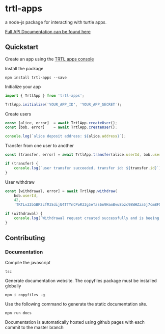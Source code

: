 # trtl-apps
a node-js package for interacting with turtle apps.

[Full API Documentation can be found here](https://zoidbergza.github.io/turtle-apps-node/classes/_trtlapp_.trtlapp.html)

## Quickstart

Create an app using the [TRTL apps console](https://trtlapps.io)

Install the package

`npm install trtl-apps --save`

Initialize your app

```ts
import { TrtlApp } from 'trtl-apps';

TrtlApp.initialize('YOUR_APP_ID', 'YOUR_APP_SECRET');
```

Create users

```ts
const [alice, error]  = await TrtlApp.createUser();
const [bob, error]    = await TrtlApp.createUser();

console.log(`alice deposit address: ${alice.address}`);
```

Transfer from one user to another

```ts
const [transfer, error] = await TrtlApp.transfer(alice.userId, bob.userId, 120);

if (transfer) {
    console.log(`user transfer succeeded, transfer id: ${transfer.id}`);
}
```

User withdraw

```ts
const [withdrawal, error] = await TrtlApp.withdraw(
    bob.userId,
    42,
    'TRTLv32bGBP2cfM3SdijU4TTYnCPoR33g5eTas6n9HamBvu8ozc9BWHZza5j7cmBFSgh4dmmGRongfoEEzcvuAEF8dLxixsS7he');

if (withdrawal) {
    console.log(`Withdrawal request created successfully and is beeing processed, paymentId: ${withdrawal.paymentId}`);
}
```

## Contributing

### Documentation

Compile the javascript

`tsc`

Generate documentation website. The copyfiles package must be installed globally

`npm i copyfiles -g`

Use the following command to generate the static documentation site.

`npm run docs`

Documentation is automatically hosted using github pages with each commit to the master branch
